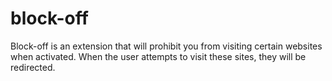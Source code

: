 # block-off

Block-off is an extension that will prohibit you from visiting certain websites when activated. When the user attempts to visit these sites, they will be redirected. 